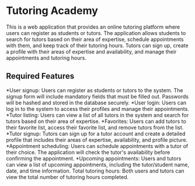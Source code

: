 # Tutoring Academy

This is a web application that provides an online tutoring platform where users can register as students or tutors. The application allows students to search for tutors based on their area of expertise, schedule appointments with them, and keep track of their tutoring hours. Tutors can sign up, create a profile with their areas of expertise and availability, and manage their appointments and tutoring hours.

## Required Features
*User signup: Users can register as students or tutors to the system. The signup form will include mandatory fields that must be filled out. Passwords will be hashed and stored in the database securely.
*User login: Users can log in to the system to access their profiles and manage their appointments.
*Tutor listing: Users can view a list of all tutors in the system and search for tutors based on their area of expertise.
*Favorites: Users can add tutors to their favorite list, access their favorite list, and remove tutors from the list.
*Tutor signup: Tutors can sign up for a tutor account and create a detailed profile that includes their areas of expertise, availability, and profile picture.
*Appointment scheduling: Users can schedule appointments with a tutor of their choice. The application will check the tutor's availability before confirming the appointment.
*Upcoming appointments: Users and tutors can view a list of upcoming appointments, including the tutor/student name, date, and time information.
Total tutoring hours: Both users and tutors can view the total number of tutoring hours completed.
